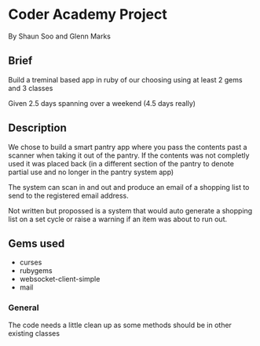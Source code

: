 # Coder Academy Project

 By Shaun Soo and Glenn Marks

## Brief

 Build a treminal based app in ruby of our choosing using at least 2 gems and 3 classes

 Given 2.5 days spanning over a weekend (4.5 days really)

## Description

We chose to build a smart pantry app where you pass the contents past a scanner when taking it out of the pantry. If the contents was not completly used it was placed back (in a different section of the pantry to denote partial use and no longer in the pantry system app)

The system can scan in and out and produce an email of a shopping list to send to the registered email address.

Not written but propossed is a system that would auto generate a shopping list on a set cycle or raise a warning if an item was about to run out.

## Gems used

  - curses
  - rubygems
  - websocket-client-simple
  - mail

### General

  The code needs a little clean up as some methods should be in other existing classes

